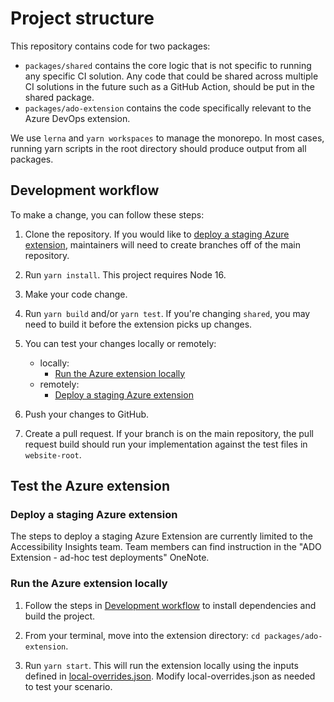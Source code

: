<!--
Copyright (c) Microsoft Corporation. All rights reserved.
Licensed under the MIT License.
-->

# Project structure

This repository contains code for two packages:

-   `packages/shared` contains the core logic that is not specific to running any specific CI solution. Any code that could be shared across multiple CI solutions in the future such as a GitHub Action, should be put in the shared package.
-   `packages/ado-extension` contains the code specifically relevant to the Azure DevOps extension.

We use `lerna` and `yarn workspaces` to manage the monorepo. In most cases, running yarn scripts in the root directory should produce output from all packages.

## Development workflow

To make a change, you can follow these steps:

1. Clone the repository. If you would like to [deploy a staging Azure extension](#deploy-a-staging-azure-extension), maintainers will need to create branches off of the main repository.

2. Run `yarn install`. This project requires Node 16.

3. Make your code change.

4. Run `yarn build` and/or `yarn test`. If you're changing `shared`, you may need to build it before the extension picks up changes.

5. You can test your changes locally or remotely:

    - locally:
        - [Run the Azure extension locally](#run-the-azure-extension-locally)
    - remotely:
        - [Deploy a staging Azure extension](#deploy-a-staging-azure-extension)

6. Push your changes to GitHub.

7. Create a pull request. If your branch is on the main repository, the pull request build should run your implementation against the test files in `website-root`.

## Test the Azure extension

### Deploy a staging Azure extension

The steps to deploy a staging Azure Extension are currently limited to the Accessibility Insights team. Team members can find instruction in the "ADO Extension - ad-hoc test deployments" OneNote.

### Run the Azure extension locally

1. Follow the steps in [Development workflow](#development-workflow) to install dependencies and build the project.

2. From your terminal, move into the extension directory: `cd packages/ado-extension`.

3. Run `yarn start`. This will run the extension locally using the inputs defined in [local-overrides.json](../packages/ado-extension/scripts/local-overrides.json). Modify local-overrides.json as needed to test your scenario.
